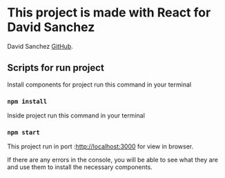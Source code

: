 # This project is made with React for David Sanchez

David Sanchez [GitHub](https://github.com/SantiagoSanchezB/).

## Scripts for run project

Install components for project run this command in your terminal

### `npm install`

Inside project run this command in your terminal

### `npm start`

This project run in port :[http://localhost:3000](http://localhost:3000) for view in browser.

If there are any errors in the console, you will be able to see what they are and use them to install the necessary components.